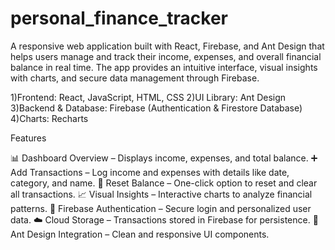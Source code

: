 # personal_finance_tracker
A responsive web application built with React, Firebase, and Ant Design that helps users manage and track their income, expenses, and overall financial balance in real time. The app provides an intuitive interface, visual insights with charts, and secure data management through Firebase.

1)Frontend: React, JavaScript, HTML, CSS
2)UI Library: Ant Design
3)Backend & Database: Firebase (Authentication & Firestore Database)
4)Charts: Recharts

Features

📊 Dashboard Overview – Displays income, expenses, and total balance.
➕ Add Transactions – Log income and expenses with details like date, category, and name.
🔄 Reset Balance – One-click option to reset and clear all transactions.
📈 Visual Insights – Interactive charts to analyze financial patterns.
🔐 Firebase Authentication – Secure login and personalized user data.
☁️ Cloud Storage – Transactions stored in Firebase for persistence.
🎨 Ant Design Integration – Clean and responsive UI components.

